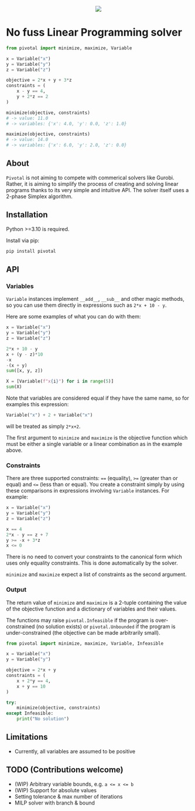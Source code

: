 <p align="center">
    <img src="https://raw.githubusercontent.com/tomasr8/pivotal/master/logo.svg">
</p>

# No fuss Linear Programming solver

```python
from pivotal import minimize, maximize, Variable

x = Variable("x")
y = Variable("y")
z = Variable("z")

objective = 2*x + y + 3*z
constraints = (
    x - y == 4,
    y + 2*z == 2
)

minimize(objective, constraints)
# -> value: 11.0
# -> variables: {'x': 4.0, 'y': 0.0, 'z': 1.0}

maximize(objective, constraints)
# -> value: 14.0
# -> variables: {'x': 6.0, 'y': 2.0, 'z': 0.0}
```

## About

`Pivotal` is not aiming to compete with commerical solvers like Gurobi. Rather, it is aiming to simplify the process of creating and solving linear programs thanks to its very simple and intuitive API. The solver itself uses a 2-phase Simplex algorithm.

## Installation

Python >=3.10 is required.

Install via pip:

```bash
pip install pivotal
```

## API

### Variables

`Variable` instances implement `__add__`, `__sub__` and other magic methods, so you can use them directly in expressions such as `2*x + 10 - y`.

Here are some examples of what you can do with them:

```python
x = Variable("x")
y = Variable("y")
z = Variable("z")

2*x + 10 - y
x + (y - z)*10
-x
-(x + y)
sum([x, y, z])

X = [Variable(f"x{i}") for i in range(5)]
sum(X)
```

Note that variables are considered equal if they have the same name, so
for examples this expression:

```python
Variable("x") + 2 + Variable("x")
```

will be treated as simply `2*x+2`.

The first argument to `minimize` and `maximize` is the objective function which must be either a single variable or a linear combination as in the example above.

### Constraints

There are three supported constraints: `==` (equality), `>=` (greater than or equal) and `<=` (less than or equal). You create a constraint simply by using these comparisons in expressions involving `Variable` instances. For example:

```python
x = Variable("x")
y = Variable("y")
z = Variable("z")

x == 4
2*x - y == z + 7
y >= -x + 3*z
x <= 0
```

There is no need to convert your constraints to the canonical form which uses only equality constraints. This is done automatically by the solver.

`minimize` and `maximize` expect a list of constraints as the second argument.

### Output

The return value of `minimize` and `maximize` is a 2-tuple containing the value of the objective function and a dictionary of variables and their values.

The functions may raise `pivotal.Infeasible` if the program is over-constrained (no solution exists) or `pivotal.Unbounded` if the program is under-constrained (the objective can be made arbitrarily small).

```python
from pivotal import minimize, maximize, Variable, Infeasible

x = Variable("x")
y = Variable("y")

objective = 2*x + y
constraints = (
    x + 2*y == 4,
    x + y == 10
)

try:
    minimize(objective, constraints)
except Infeasible:
    print("No solution")
```

## Limitations

- Currently, all variables are assumed to be positive

## TODO (Contributions welcome)

- (WIP) Arbitrary variable bounds, e.g. `a <= x <= b`
- (WIP) Support for absolute values
- Setting tolerance & max number of iterations
- MILP solver with branch & bound
